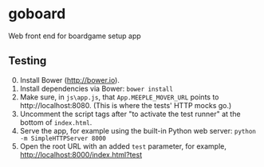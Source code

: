 goboard
=======

Web front end for boardgame setup app

## Testing
0. Install Bower (http://bower.io).
1. Install dependencies via Bower: `bower install`
2. Make sure, in `js\app.js`, that `App.MEEPLE_MOVER_URL` points to http://localhost:8080. (This is where the tests' HTTP mocks go.)
3. Uncomment the script tags after "to activate the test runner" at the bottom of `index.html`.
4. Serve the app, for example using the built-in Python web server: `python -m SimpleHTTPServer 8000`
5. Open the root URL with an added `test` parameter, for example, [http://localhost:8000/index.html?test](http://localhost:8000/index.html?test)